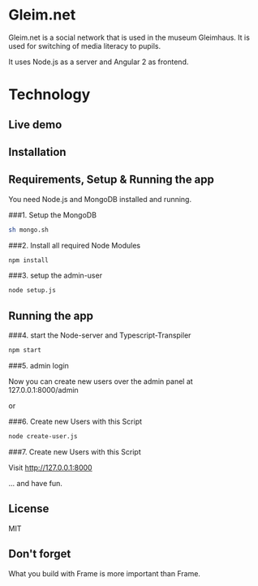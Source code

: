 # Gleim.net

Gleim.net is a social network that is used in the museum Gleimhaus. It is used for switching of media literacy to pupils.

It uses Node.js as a server and Angular 2 as frontend.

# Technology

## Live demo

## Installation


##  Requirements, Setup & Running the app

You need Node.js and MongoDB installed and running.

###1. Setup the MongoDB
```bash
sh mongo.sh
```

###2. Install all required Node Modules

```bash
npm install
```

###3. setup the admin-user

```bash
node setup.js
```

## Running the app

###4. start the Node-server and Typescript-Transpiler

```bash
npm start
```

###5. admin login

Now you can create new users over the admin panel at  127.0.0.1:8000/admin

or 

###6. Create new Users with this Script

```bash
node create-user.js
```

###7. Create new Users with this Script

Visit http://127.0.0.1:8000

... and have fun.

## License

MIT

## Don't forget

What you build with Frame is more important than Frame.
